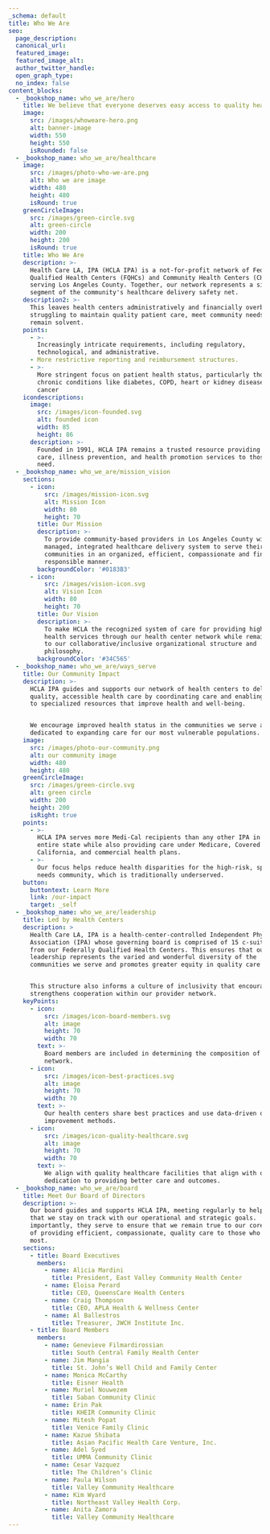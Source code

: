 ```yaml
---
_schema: default
title: Who We Are
seo:
  page_description:
  canonical_url:
  featured_image:
  featured_image_alt:
  author_twitter_handle:
  open_graph_type:
  no_index: false
content_blocks:
  - _bookshop_name: who_we_are/hero
    title: We believe that everyone deserves easy access to quality healthcare.
    image:
      src: /images/whoweare-hero.png
      alt: banner-image
      width: 550
      height: 550
      isRounded: false
  - _bookshop_name: who_we_are/healthcare
    image:
      src: /images/photo-who-we-are.png
      alt: Who we are image
      width: 480
      height: 480
      isRound: true
    greenCircleImage:
      src: /images/green-circle.svg
      alt: green-circle
      width: 200
      height: 200
      isRound: true
    title: Who We Are
    description: >-
      Health Care LA, IPA (HCLA IPA) is a not-for-profit network of Federally
      Qualified Health Centers (FQHCs) and Community Health Centers (CHCs)
      serving Los Angeles County. Together, our network represents a significant
      segment of the community's healthcare delivery safety net.
    description2: >-
      This leaves health centers administratively and financially overburdened,
      struggling to maintain quality patient care, meet community needs, and
      remain solvent.
    points:
      - >-
        Increasingly intricate requirements, including regulatory,
        technological, and administrative.
      - More restrictive reporting and reimbursement structures.
      - >-
        More stringent focus on patient health status, particularly those with
        chronic conditions like diabetes, COPD, heart or kidney disease, and
        cancer
    icondescriptions:
      image:
        src: /images/icon-founded.svg
        alt: founded icon
        width: 85
        height: 86
      description: >-
        Founded in 1991, HCLA IPA remains a trusted resource providing quality
        care, illness prevention, and health promotion services to those most in
        need.
  - _bookshop_name: who_we_are/mission_vision
    sections:
      - icon:
          src: /images/mission-icon.svg
          alt: Mission Icon
          width: 80
          height: 70
        title: Our Mission
        description: >-
          To provide community-based providers in Los Angeles County with a
          managed, integrated healthcare delivery system to serve their
          communities in an organized, efficient, compassionate and financially
          responsible manner.
        backgroundColor: '#0183B3'
      - icon:
          src: /images/vision-icon.svg
          alt: Vision Icon
          width: 80
          height: 70
        title: Our Vision
        description: >-
          To make HCLA the recognized system of care for providing high-quality
          health services through our health center network while remaining true
          to our collaborative/inclusive organizational structure and
          philosophy.
        backgroundColor: '#34C565'
  - _bookshop_name: who_we_are/ways_serve
    title: Our Community Impact
    description: >-
      HCLA IPA guides and supports our network of health centers to deliver
      quality, accessible health care by coordinating care and enabling access
      to specialized resources that improve health and well-being.


      We encourage improved health status in the communities we serve and are
      dedicated to expanding care for our most vulnerable populations.
    image:
      src: /images/photo-our-community.png
      alt: our community image
      width: 480
      height: 480
    greenCircleImage:
      src: /images/green-circle.svg
      alt: green circle
      width: 200
      height: 200
      isRight: true
    points:
      - >-
        HCLA IPA serves more Medi-Cal recipients than any other IPA in the
        entire state while also providing care under Medicare, Covered
        California, and commercial health plans.
      - >-
        Our focus helps reduce health disparities for the high-risk, special
        needs community, which is traditionally underserved.
    button:
      buttontext: Learn More
      link: /our-impact
      target: _self
  - _bookshop_name: who_we_are/leadership
    title: Led by Health Centers
    description: >
      Health Care LA, IPA is a health-center-controlled Independent Physician
      Association (IPA) whose governing board is comprised of 15 c-suite leaders
      from our Federally Qualified Health Centers. This ensures that our
      leadership represents the varied and wonderful diversity of the
      communities we serve and promotes greater equity in quality care access.


      This structure also informs a culture of inclusivity that encourages and
      strengthens cooperation within our provider network.
    keyPoints:
      - icon:
          src: /images/icon-board-members.svg
          alt: image
          height: 70
          width: 70
        text: >-
          Board members are included in determining the composition of our
          network.
      - icon:
          src: /images/icon-best-practices.svg
          alt: image
          height: 70
          width: 70
        text: >-
          Our health centers share best practices and use data-driven quality
          improvement methods.
      - icon:
          src: /images/icon-quality-healthcare.svg
          alt: image
          height: 70
          width: 70
        text: >-
          We align with quality healthcare facilities that align with our
          dedication to providing better care and outcomes.
  - _bookshop_name: who_we_are/board
    title: Meet Our Board of Directors
    description: >-
      Our board guides and supports HCLA IPA, meeting regularly to help ensure
      that we stay on track with our operational and strategic goals.  Most
      importantly, they serve to ensure that we remain true to our core mission
      of providing efficient, compassionate, quality care to those who need it
      most.
    sections:
      - title: Board Executives
        members:
          - name: Alicia Mardini
            title: President, East Valley Community Health Center
          - name: Eloisa Perard
            title: CEO, QueensCare Health Centers
          - name: Craig Thompson
            title: CEO, APLA Health & Wellness Center
          - name: Al Ballestros
            title: Treasurer, JWCH Institute Inc.
      - title: Board Members
        members:
          - name: Genevieve Filmardirossian
            title: South Central Family Health Center
          - name: Jim Mangia
            title: St. John’s Well Child and Family Center
          - name: Monica McCarthy
            title: Eisner Health
          - name: Muriel Nouwezem
            title: Saban Community Clinic
          - name: Erin Pak
            title: KHEIR Community Clinic
          - name: Mitesh Popat
            title: Venice Family Clinic
          - name: Kazue Shibata
            title: Asian Pacific Health Care Venture, Inc.
          - name: Adel Syed
            title: UMMA Community Clinic
          - name: Cesar Vazquez
            title: The Children’s Clinic
          - name: Paula Wilson
            title: Valley Community Healthcare
          - name: Kim Wyard
            title: Northeast Valley Health Corp.
          - name: Anita Zamora
            title: Valley Community Healthcare
---
```

